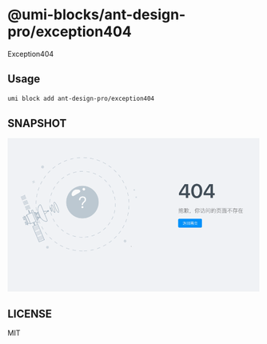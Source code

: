 # @umi-blocks/ant-design-pro/exception404

Exception404

## Usage

```sh
umi block add ant-design-pro/exception404
```

## SNAPSHOT

![SNAPSHOT](./snapshot.png)

## LICENSE

MIT
